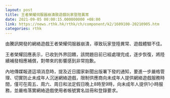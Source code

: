 ```yaml
---
layout: post
title: 王者榮耀伺服器崩潰致遊戲玩家登陸異常
date: 2021-09-05 00:00:15.000000000 +08:00
link: https://news.rthk.hk/rthk/ch/component/k2/1609100-20210905.htm
categories: rthk
---
```


由騰訊開發的網絡遊戲王者榮耀伺服器崩潰，導致玩家登陸異常、遊戲體驗不佳。

王者榮耀回應表示，已收到外界回饋，該問題目前已經處理完成，逐步恢復，將陸續補發相應補償，對帶來的影響感到非常抱歉。

內地傳媒報道這項消息時，提及近日國家新聞出版署下發的通知，要進一步嚴格管理、切實防止未成年人沉迷網絡遊戲，限制供應商向未成年人提供網絡遊戲服務時間，僅可在周五、周六、周日和法定假日晚上8時至9時，向未成年人提供1小時服務，並嚴格落實網絡遊戲使用者帳號實名註冊和登錄要求。
